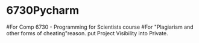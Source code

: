 # 6730Pycharm
#For Comp 6730 - Programming for Scientists course
#For "Plagiarism and other forms of cheating"reason. put Project Visibility into Private.
